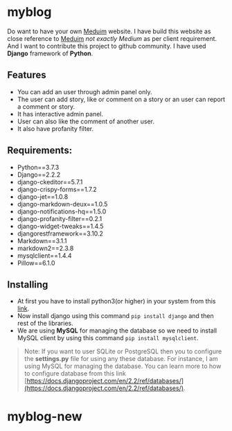 # myblog

Do want to have your own [Meduim](https://medium.com/) website. I have build this website as close reference to [Meduim](https://medium.com/) *not exactly Medium* as per client requirement. And I want to contribute this project to github community. I have used **Django** framework of **Python**.

## Features
* You can add an user through admin panel only.
* The user can add story, like or comment on a story or an user can report a comment or story.
* It has interactive admin panel.
* User can also like the comment of another user.
* It also have profanity filter.

## Requirements:
* Python==3.7.3
* Django==2.2.2
* django-ckeditor==5.7.1
* django-crispy-forms==1.7.2
* django-jet==1.0.8
* django-markdown-deux==1.0.5
* django-notifications-hq==1.5.0
* django-profanity-filter==0.2.1
* django-widget-tweaks==1.4.5
* djangorestframework==3.10.2
* Markdown==3.1.1
* markdown2==2.3.8
* mysqlclient==1.4.4
* Pillow==6.1.0

## Installing
* At first you have to install python3(or higher) in your system from this [link](https://www.python.org/downloads/).
* Now install django using this command `pip install django` and then rest of the libraries.
* We are using **MySQL** for managing the database so we need to install MySQL client by using this command `pip install mysqlclient`.
> Note:
> If you want to user SQLite or PostgreSQL then you to configure the **settings.py** file for using any these database. For instance, I am using MySQL for managing the database. You can learn more to how to configure database from this link [https://docs.djangoproject.com/en/2.2/ref/databases/](https://docs.djangoproject.com/en/2.2/ref/databases/). 
# myblog-new
